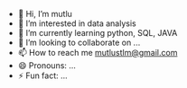 - 👋 Hi, I’m mutlu
- 👀 I’m interested in data analysis
- 🌱 I’m currently learning python, SQL, JAVA
- 💞️ I’m looking to collaborate on ...
- 📫 How to reach me mutlustlm@gmail.com
- 😄 Pronouns: ...
- ⚡ Fun fact: ...

<!---
scrapyy1m/scrapyy1m is a ✨ special ✨ repository because its `README.md` (this file) appears on your GitHub profile.
You can click the Preview link to take a look at your changes.
--->
